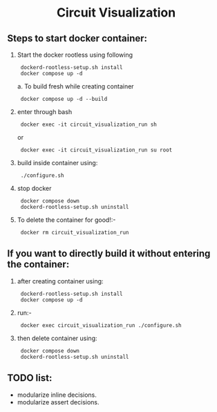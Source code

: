 <h1 align="center">
Circuit Visualization
</h1>

Steps to start docker container:
--------------------------------
1. Start the docker rootless using following 

        dockerd-rootless-setup.sh install
        docker compose up -d

    a. To build fresh while creating container

        docker compose up -d --build

2. enter through bash

        docker exec -it circuit_visualization_run sh

    or

        docker exec -it circuit_visualization_run su root

3. build inside container using:

        ./configure.sh

4. stop docker

        docker compose down
        dockerd-rootless-setup.sh uninstall

5. To delete the container for good!:-

        docker rm circuit_visualization_run


If you want to directly build it without entering the container:
----------------------------------------------------------------

1. after creating container using:

        dockerd-rootless-setup.sh install
        docker compose up -d

2. run:-

        docker exec circuit_visualization_run ./configure.sh

3. then delete container using:

        docker compose down
        dockerd-rootless-setup.sh uninstall


TODO list:
----------
- modularize inline decisions.
- modularize assert decisions.
